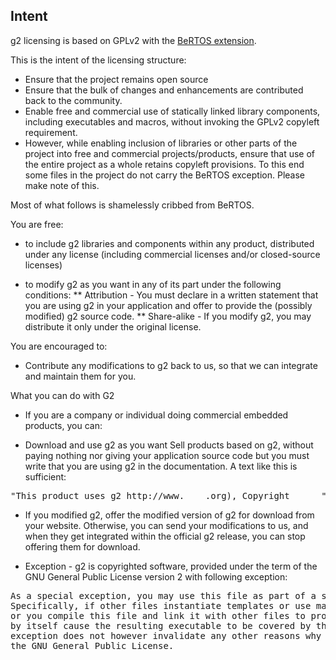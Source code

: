 ## Intent
g2 licensing is based on GPLv2 with the [BeRTOS extension](http://www.bertos.org/discover/license). 

This is the intent of the licensing structure:
* Ensure that the project remains open source
* Ensure that the bulk of changes and enhancements are contributed back to the community.
* Enable free and commercial use of statically linked library components, including executables and macros, without invoking the GPLv2 copyleft requirement.
* However, while enabling inclusion of libraries or other parts of the project into free and commercial projects/products, ensure that use of the entire project as a whole retains copyleft provisions. To this end some files in the project do not carry the BeRTOS exception. Please make note of this.

Most of what follows is shamelessly cribbed from BeRTOS.

You are free:
* to include g2 libraries and components within any product, distributed under any license (including commercial licenses and/or closed-source licenses)

* to modify g2 as you want in any of its part under the following conditions:
** Attribution - You must declare in a written statement that you are using g2 in your application and offer to provide the (possibly modified) g2 source code.
** Share-alike - If you modify g2, you may distribute it only under the original license.

You are encouraged to:
* Contribute any modifications to g2 back to us, so that we can integrate and maintain them for you.

What you can do with G2
* If you are a company or individual doing commercial embedded products, you can:

* Download and use g2 as you want
Sell products based on g2, without paying nothing nor giving your application source code but you must write that you are using g2 in the documentation. A text like this is sufficient:
<pre>
"This product uses g2 http://www.____.org), Copyright ____ "
</pre>

* If you modified g2, offer the modified version of g2 for download from your website. Otherwise, you can send your modifications to us, and when they get integrated within the official g2 release, you can stop offering them for download.

* Exception - g2 is copyrighted software, provided under the term of the GNU General Public License version 2 with following exception:
<pre>
As a special exception, you may use this file as part of a software library without restriction.
Specifically, if other files instantiate templates or use macros or inline functions from this file, 
or you compile this file and link it with other files to produce an executable, this file does not 
by itself cause the resulting executable to be covered by the GNU General Public License.  This 
exception does not however invalidate any other reasons why the executable file might be covered by
the GNU General Public License.
</pre>

